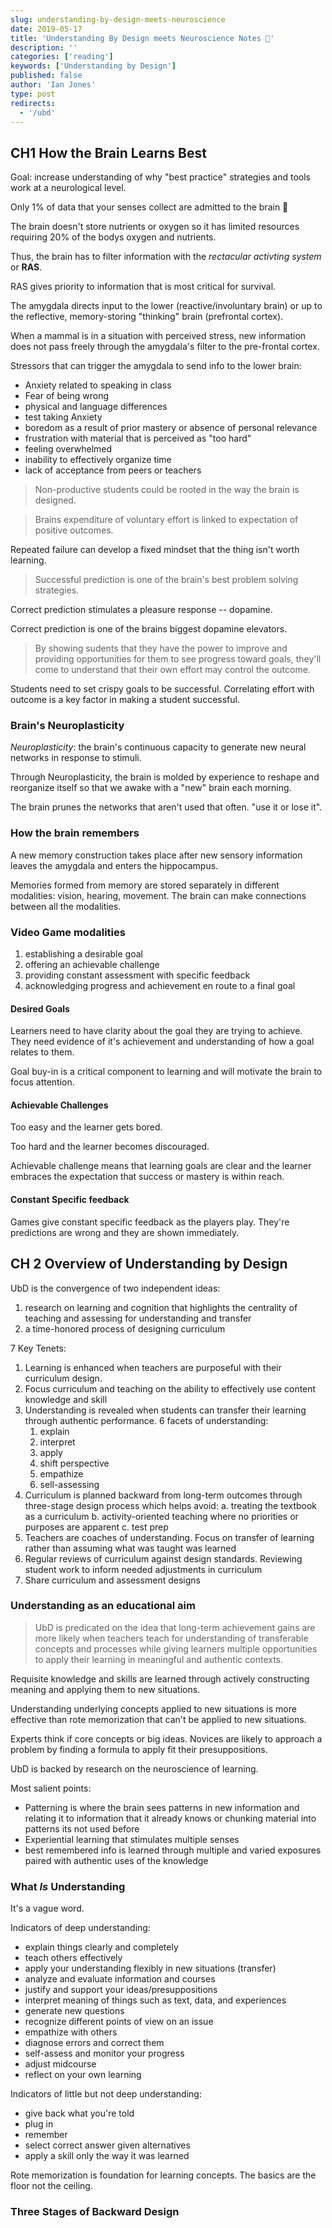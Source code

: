 ```yaml
---
slug: understanding-by-design-meets-neuroscience
date: 2019-05-17
title: 'Understanding By Design meets Neuroscience Notes 🧠'
description: ''
categories: ['reading']
keywords: ['Understanding by Design']
published: false
author: 'Ian Jones'
type: post
redirects:
  - '/ubd'
---
```


## CH1 How the Brain Learns Best

Goal: increase understanding of why "best practice" strategies and tools work at a neurological level.

Only 1% of data that your senses collect are admitted to the brain 🤯

The brain doesn't store nutrients or oxygen so it has limited resources requiring 20% of the bodys oxygen and nutrients.

Thus, the brain has to filter information with the _rectacular activting system_ or **RAS**.

RAS gives priority to information that is most critical for survival.

The amygdala directs input to the lower (reactive/involuntary brain) or up to the reflective, memory-storing "thinking" brain (prefrontal cortex).

When a mammal is in a situation with perceived stress, new information does not pass freely through the amygdala's filter to the pre-frontal cortex.

Stressors that can trigger the amygdala to send info to the lower brain:

- Anxiety related to speaking in class
- Fear of being wrong
- physical and language differences
- test taking Anxiety
- boredom as a result of prior mastery or absence of personal relevance
- frustration with material that is perceived as "too hard"
- feeling overwhelmed
- inability to effectively organize time
- lack of acceptance from peers or teachers

> Non-productive students could be rooted in the way the brain is designed.

> Brains expenditure of voluntary effort is linked to expectation of positive outcomes.

Repeated failure can develop a fixed mindset that the thing isn't worth learning.

> Successful prediction is one of the brain's best problem solving strategies.

Correct prediction stimulates a pleasure response -- dopamine.

Correct prediction is one of the brains biggest dopamine elevators.

> By showing sudents that they have the power to improve and providing opportunities for them to see progress toward goals, they'll come to understand that their own effort may control the outcome.

Students need to set crispy goals to be successful. Correlating effort with outcome is a key factor in making a student successful.

### Brain's Neuroplasticity

_Neuroplasticity_: the brain's continuous capacity to generate new neural networks in response to stimuli.

Through Neuroplasticity, the brain is molded by experience to reshape and reorganize itself so that we awake with a "new" brain each morning.

The brain prunes the networks that aren't used that often. "use it or lose it".

### How the brain remembers

A new memory construction takes place after new sensory information leaves the amygdala and enters the hippocampus.

Memories formed from memory are stored separately in different modalities: vision, hearing, movement. The brain can make connections between all the modalities.

### Video Game modalities

1. establishing a desirable goal
2. offering an achievable challenge
3. providing constant assessment with specific feedback
4. acknowledging progress and achievement en route to a final goal

#### Desired Goals

Learners need to have clarity about the goal they are trying to achieve. They need evidence of it's achievement and understanding of how a goal relates to them.

Goal buy-in is a critical component to learning and will motivate the brain to focus attention.

#### Achievable Challenges

Too easy and the learner gets bored.

Too hard and the learner becomes discouraged.

Achievable challenge means that learning goals are clear and the learner embraces the expectation that success or mastery is within reach.

#### Constant Specific feedback

Games give constant specific feedback as the players play. They're predictions are wrong and they are shown immediately.

## CH 2 Overview of Understanding by Design

UbD is the convergence of two independent ideas:

1. research on learning and cognition that highlights the centrality of teaching and assessing for understanding and transfer
2. a time-honored process of designing curriculum

7 Key Tenets:

1. Learning is enhanced when teachers are purposeful with their curriculum design.
2. Focus curriculum and teaching on the ability to effectively use content knowledge and skill
3. Understanding is revealed when students can transfer their learning through authentic performance. 6 facets of understanding:
   1. explain
   2. interpret
   3. apply
   4. shift perspective
   5. empathize
   6. sell-assessing
4. Curriculum is planned backward from long-term outcomes through three-stage design process which helps avoid:
   a. treating the textbook as a curriculum
   b. activity-oriented teaching where no priorities or purposes are apparent
   c. test prep
5. Teachers are coaches of understanding. Focus on transfer of learning rather than assuming what was taught was learned
6. Regular reviews of curriculum against design standards. Reviewing student work to inform needed adjustments in curriculum
7. Share curriculum and assessment designs

### Understanding as an educational aim

> UbD is predicated on the idea that long-term achievement gains are more likely when teachers teach for understanding of transferable concepts and processes while giving learners multiple opportunities to apply their learning in meaningful and authentic contexts.

Requisite knowledge and skills are learned through actively constructing meaning and applying them to new situations.

Understanding underlying concepts applied to new situations is more effective than rote memorization that can't be applied to new situations.

Experts think if core concepts or big ideas. Novices are likely to approach a problem by finding a formula to apply fit their presuppositions.

UbD is backed by research on the neuroscience of learning.

Most salient points:

- Patterning is where the brain sees patterns in new information and relating it to information that it already knows or chunking material into patterns its not used before
- Experiential learning that stimulates multiple senses
- best remembered info is learned through multiple and varied exposures paired with authentic uses of the knowledge

### What _Is_ Understanding

It's a vague word.

Indicators of deep understanding:

- explain things clearly and completely
- teach others effectively
- apply your understanding flexibly in new situations (transfer)
- analyze and evaluate information and courses
- justify and support your ideas/presuppositions
- interpret meaning of things such as text, data, and experiences
- generate new questions
- recognize different points of view on an issue
- empathize with others
- diagnose errors and correct them
- self-assess and monitor your progress
- adjust midcourse
- reflect on your own learning

Indicators of little but not deep understanding:

- give back what you're told
- plug in
- remember
- select correct answer given alternatives
- apply a skill only the way it was learned

Rote memorization is foundation for learning concepts. The basics are the floor not the ceiling.

### Three Stages of Backward Design

